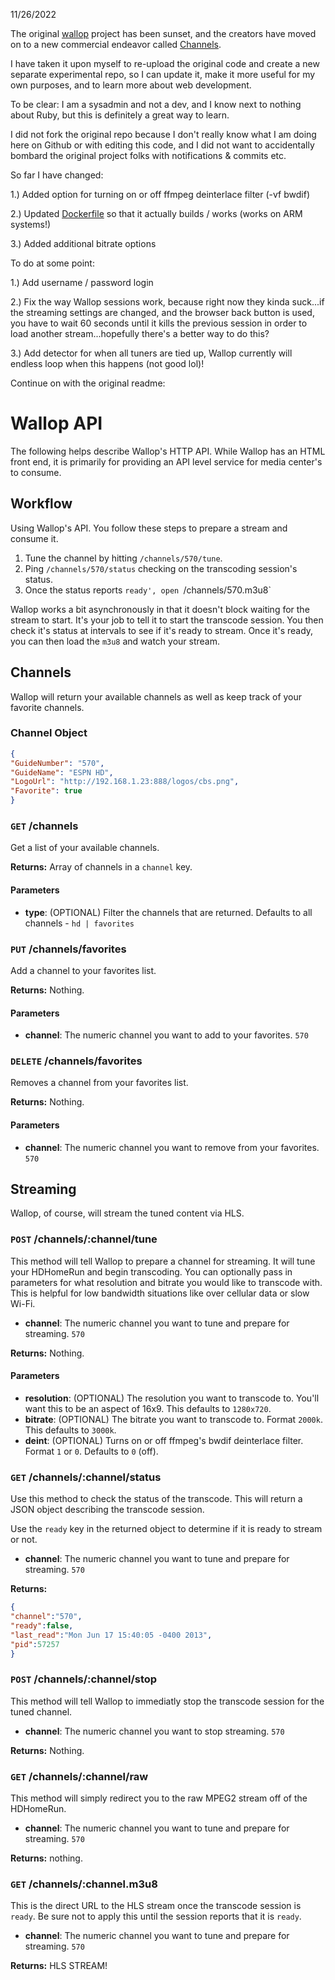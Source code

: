 11/26/2022

The original <a href="https://github.com/maddox/wallop">wallop</a> project has been sunset, and the creators have moved on to a new commercial endeavor called <a href="https://www.getchannels.com">Channels</a>.

I have taken it upon myself to re-upload the original code and create a new separate experimental repo, so I can update it, make it more useful for my own purposes, and to learn more about web development.

To be clear: I am a sysadmin and not a dev, and I know next to nothing about Ruby, but this is definitely a great way to learn.

I did not fork the original repo because I don't really know what I am doing here on Github or with editing this code, and I did not want to accidentally bombard the original project folks with notifications & commits etc.

So far I have changed:

1.) Added option for turning on or off ffmpeg deinterlace filter (-vf bwdif) 

2.) Updated <a href="https://github.com/srgzx/wallop/tree/main/Docker">Dockerfile</a> so that it actually builds / works (works on ARM systems!)

3.) Added additional bitrate options

To do at some point:

1.) Add username / password login

2.) Fix the way Wallop sessions work, because right now they kinda suck...if the streaming settings are changed, and the browser back button is used, you have to wait 60 seconds until it kills the previous session in order to load another stream...hopefully there's a better way to do this?

3.) Add detector for when all tuners are tied up, Wallop currently will endless loop when this happens (not good lol)!

Continue on with the original readme:

# Wallop API

The following helps describe Wallop's HTTP API. While Wallop has an HTML front end, it is primarily for providing an API level service for media center's to consume.

## Workflow

Using Wallop's API. You follow these steps to prepare a stream and consume it.

1. Tune the channel by hitting `/channels/570/tune`.
2. Ping `/channels/570/status` checking on the transcoding session's status.
3. Once the status reports `ready', open `/channels/570.m3u8`

Wallop works a bit asynchronously in that it doesn't block waiting for the stream to start. It's your job to tell it to start the transcode session. You then check it's status at intervals to see if it's ready to stream. Once it's ready, you can then load the `m3u8` and watch your stream.

## Channels

Wallop will return your available channels as well as keep track of your favorite channels.

### Channel Object

``` json
{
"GuideNumber": "570",
"GuideName": "ESPN HD",
"LogoUrl": "http://192.168.1.23:888/logos/cbs.png",
"Favorite": true
}
```

### `GET` /channels

Get a list of your available channels.

**Returns:** Array of channels in a `channel` key.

#### Parameters

* **type**: (OPTIONAL) Filter the channels that are returned. Defaults to all channels - `hd | favorites`

### `PUT` /channels/favorites

Add a channel to your favorites list.

**Returns:** Nothing.

#### Parameters

* **channel**: The numeric channel you want to add to your favorites. `570`

### `DELETE` /channels/favorites

Removes a channel from your favorites list.

**Returns:** Nothing.

#### Parameters

* **channel**: The numeric channel you want to remove from your favorites. `570`

## Streaming

Wallop, of course, will stream the tuned content via HLS.

### `POST` /channels/:channel/tune

This method will tell Wallop to prepare a channel for streaming. It will tune your HDHomeRun and begin transcoding. You can optionally pass in parameters for what resolution and bitrate you would like to transcode with. This is helpful for low bandwidth situations like over cellular data or slow Wi-Fi.

* **channel**: The numeric channel you want to tune and prepare for streaming. `570`

**Returns:** Nothing.

#### Parameters

* **resolution**: (OPTIONAL) The resolution you want to transcode to. You'll want this to be an aspect of 16x9. This defaults to `1280x720`.
* **bitrate**: (OPTIONAL) The bitrate you want to transcode to. Format `2000k`. This defaults to `3000k`.
* **deint**: (OPTIONAL) Turns on or off ffmpeg's bwdif deinterlace filter.  Format `1` or `0`.  Defaults to `0` (off).

### `GET` /channels/:channel/status

Use this method to check the status of the transcode. This will return a JSON object describing the transcode session.

Use the `ready` key in the returned object to determine if it is ready to stream or not.

* **channel**: The numeric channel you want to tune and prepare for streaming. `570`

**Returns:**

``` json
{
"channel":"570",
"ready":false,
"last_read":"Mon Jun 17 15:40:05 -0400 2013",
"pid":57257
}
```

### `POST` /channels/:channel/stop

This method will tell Wallop to immediatly stop the transcode session for the tuned channel.

* **channel**: The numeric channel you want to stop streaming. `570`

**Returns:** Nothing.

### `GET` /channels/:channel/raw

This method will simply redirect you to the raw MPEG2 stream off of the HDHomeRun.

* **channel**: The numeric channel you want to tune and prepare for streaming. `570`

**Returns:** nothing.

### `GET` /channels/:channel.m3u8

This is the direct URL to the HLS stream once the transcode session is `ready`. Be sure not to apply this until the session reports that it is `ready`.

* **channel**: The numeric channel you want to tune and prepare for streaming. `570`

**Returns:** HLS STREAM!
